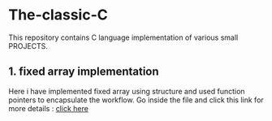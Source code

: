 # The-classic-C
This repository contains C language implementation of various small PROJECTS.
## 1. fixed array implementation
Here i have implemented fixed array using structure and used function pointers to encapsulate the workflow.
Go inside the file and click this link for more details : [click here](https://github.com/vickvey/The-classic-C/blob/main/fixed_list/README.md)
